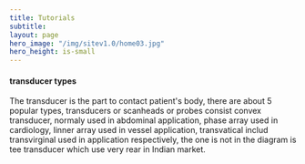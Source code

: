 ```yaml
---
title: Tutorials
subtitle: 
layout: page
hero_image: "/img/sitev1.0/home03.jpg"
hero_height: is-small
---
```


#### transducer types

The transducer is the part to contact patient's body, there are about 5 popular types, transducers or scanheads or probes  consist convex transducer, normaly used in abdominal application, phase array used in cardiology, linner array used in vessel application, transvatical includ transvirginal used in application respectively, the one is not in the diagram is tee transducer which use very rear in Indian market.
